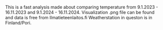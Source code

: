 This is a fast analysis made about comparing temperature from 9.1.2023 - 16.11.2023 and 9.1.2024 - 16.11.2024.
Visualization .png file can be found and data is free from Ilmatieteenlaitos.fi
Weatherstation in queston is in Finland/Pori.
